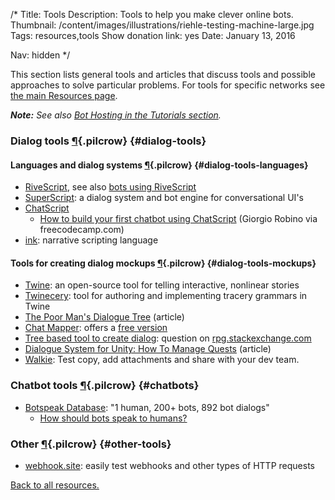 /*
Title: Tools
Description: Tools to help you make clever online bots.
Thumbnail: /content/images/illustrations/riehle-testing-machine-large.jpg
Tags: resources,tools
Show donation link: yes
Date: January 13, 2016

Nav: hidden
*/

This section lists general tools and articles that discuss tools and possible approaches to solve particular problems. For tools for specific networks see [the main Resources page](/resources/#specific-resources).

***Note:** See also [Bot Hosting in the Tutorials section](/tutorials/bot-hosting).*

### Dialog tools [¶](#dialog-tools){.pilcrow} {#dialog-tools}

#### Languages and dialog systems [¶](#dialog-tools-languages){.pilcrow} {#dialog-tools-languages}

- [RiveScript](https://www.rivescript.com/), see also [bots using RiveScript](/tag/bot+rivescript)
- [SuperScript](http://superscriptjs.com/): a dialog system and bot engine for conversational UI's
- [ChatScript](https://github.com/bwilcox-1234/ChatScript)
  - [How to build your first chatbot using ChatScript](https://medium.freecodecamp.com/chatscript-for-beginners-chatbots-developers-c58bb591da8#.wlhmakmk5) (Giorgio Robino via freecodecamp.com)
- [ink](http://www.inklestudios.com/ink/): narrative scripting language

#### Tools for creating dialog mockups [¶](#dialog-tools-mockups){.pilcrow} {#dialog-tools-mockups}

- [Twine](http://twinery.org/): an open-source tool for telling interactive, nonlinear stories
- [Twinecery](https://github.com/mrfb/twinecery): tool for authoring and implementing tracery grammars in Twine
- [The Poor Man's Dialogue Tree](http://etodd.io/2014/05/16/the-poor-mans-dialogue-tree/) (article)
- [Chat Mapper](http://www.chatmapper.com/features/): offers a [free version](http://www.chatmapper.com/pricing/)
- [Tree based tool to create dialog](http://rpg.stackexchange.com/questions/34816/tree-based-tool-to-create-dialog): question on [rpg.stackexchange.com](http://rpg.stackexchange.com/)
- [Dialogue System for Unity: How To Manage Quests](http://www.pixelcrushers.com/dialogue_system/manual/html/how_to_manage_quests.html#questCaseStudy) (article)
- [Walkie](https://walkiebot.co/): Test copy, add attachments and share with your dev team.

### Chatbot tools [¶](#chatbots){.pilcrow} {#chatbots}
- [Botspeak Database](https://keyreply.com/botspeak/): "1 human, 200+ bots, 892 bot dialogs"
  - [How should bots speak to humans?](https://blog.keyreply.com/how-should-bots-speak-to-humans-2b5d6d344521)

### Other [¶](#other-tools){.pilcrow} {#other-tools}
- [webhook.site](http://webhook.site/): easily test webhooks and other types of HTTP requests

[Back to all resources.](/resources)
